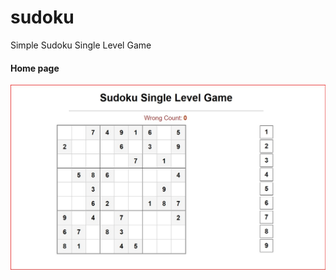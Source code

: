 # sudoku

Simple Sudoku Single Level Game

#### Home page

![Screenshot](https://github.com/laxman939/sudoku/blob/a04d62bfb0419db63c21d18fd5b3fa7d6d7d6cee/Screenshots/Home-Page.jpg)
